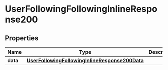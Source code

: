 # UserFollowingFollowingInlineResponse200

## Properties
Name | Type | Description | Notes
------------ | ------------- | ------------- | -------------
**data** | [**UserFollowingFollowingInlineResponse200Data**](UserFollowingFollowingInlineResponse200Data.md) |  | 
